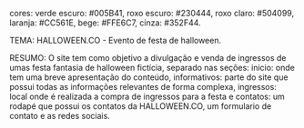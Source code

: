 cores:
    verde escuro: #005B41,
    roxo escuro: #230444,
    roxo claro: #504099,
    laranja: #CC561E,
    bege: #FFE6C7,
    cinza: #352F44.


TEMA: HALLOWEEN.CO - Evento de festa de halloween.

RESUMO: O site tem como objetivo a divulgação e venda de ingressos de umas festa fantasia de halloween fictícia, separado nas seções: inicio: onde tem uma breve apresentação do conteúdo, informativos: parte do site que possui todas as informações relevantes de forma complexa, ingressos: local onde é realizada a compra de ingressos para a festa e contatos: um rodapé que possui os contatos da HALLOWEEN.CO, um formulario de contato e as redes sociais. 
